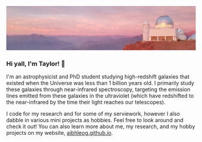 ![photo of a Chilean sunset with a telescope, taken by Taylor](banner.png)

### Hi yall, I'm Taylor!  :telescope:
I'm an astrophysicist and PhD student studying high-redshift galaxies that existed when the Universe was less than 1 billion years old.  I primarily study these galaxies through near-infrared spectroscopy, targeting the emission lines emitted from these galaxies in the ultraviolet (which have redshifted to the near-infrared by the time their light reaches our telescopes).

I code for my research and for some of my serviework, however I also dabble in various mini projects as hobbies.  Feel free to look around and check it out!  You can also learn more about me, my research, and my hobby projects on my website, [aibhleog.github.io](https://tx.ag/taylor).
